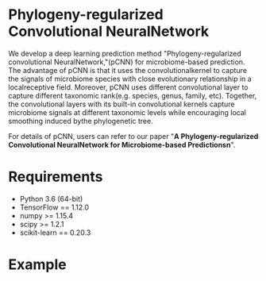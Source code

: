 # Phylogeny-regularized Convolutional NeuralNetwork
We develop a deep learning prediction method "Phylogeny-regularized convolutional NeuralNetwork,"(pCNN) for microbiome-based prediction. The advantage of pCNN is that it uses the convolutionalkernel to capture the signals of microbiome  species  with close  evolutionary relationship in a localreceptive field. Moreover, pCNN uses different convolutional layer to capture different taxonomic rank(e.g. species, genus, family, etc). Together, the convolutional layers with its built-in convolutional kernels capture microbiome signals at different taxonomic levels while encouraging local smoothing induced bythe phylogenetic tree.

For details of pCNN, users can refer to our paper "**A Phylogeny-regularized Convolutional NeuralNetwork for Microbiome-based Predictionsn**".

# Requirements

- Python 3.6 (64-bit)
- TensorFlow == 1.12.0
- numpy >= 1.15.4
- scipy >= 1.2.1
- scikit-learn == 0.20.3

# Example
